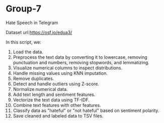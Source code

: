# Group-7

Hate Speech in Telegram

Dataset url:https://osf.io/edua3/



In this script, we:

1) Load the data.
2) Preprocess the text data by converting it to lowercase, removing punctuation and numbers, removing stopwords, and lemmatizing.
3) Visualize numerical columns to inspect distributions.
4) Handle missing values using KNN imputation.
5) Remove duplicates.
6) Detect and handle outliers using Z-score.
7) Normalize numerical data.
8) Add text length and sentiment features.
9) Vectorize the text data using TF-IDF.
10) Combine text features with other features.
11) Classify data as "hateful" or "not hateful" based on sentiment polarity.
12) Save cleaned and labeled data to TSV files.
